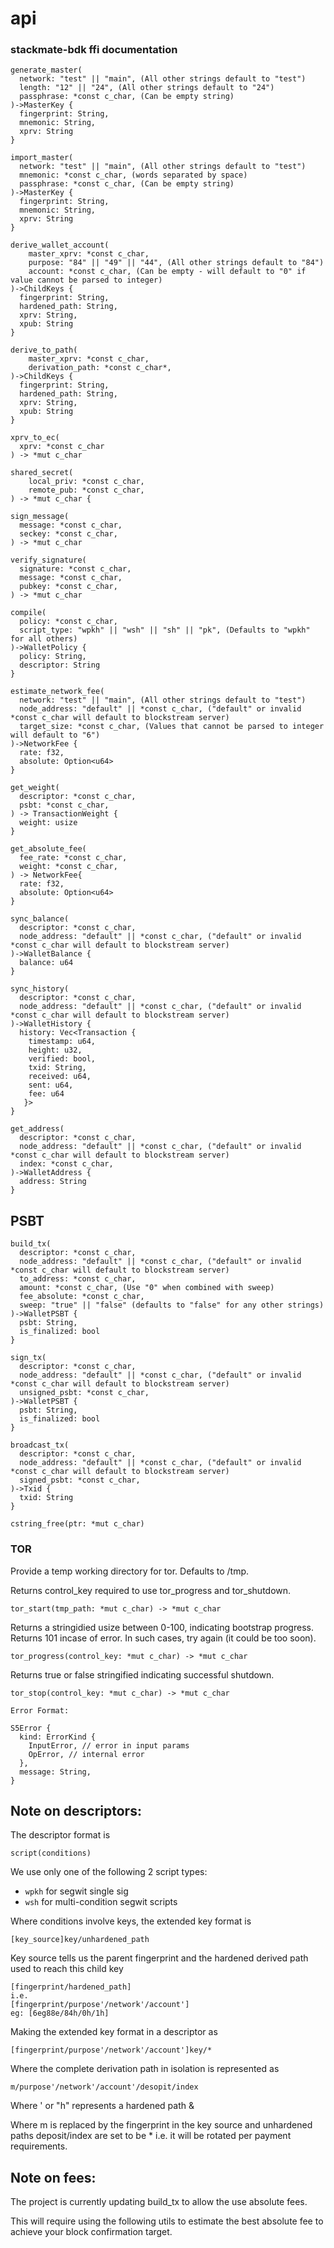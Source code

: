 # api
### stackmate-bdk ffi documentation

```
generate_master(
  network: "test" || "main", (All other strings default to "test")
  length: "12" || "24", (All other strings default to "24")
  passphrase: *const c_char, (Can be empty string)
)->MasterKey {
  fingerprint: String,
  mnemonic: String,
  xprv: String
}
```

```
import_master(
  network: "test" || "main", (All other strings default to "test")
  mnemonic: *const c_char, (words separated by space)
  passphrase: *const c_char, (Can be empty string)
)->MasterKey {
  fingerprint: String,
  mnemonic: String,
  xprv: String
}
```

```
derive_wallet_account(
    master_xprv: *const c_char,
    purpose: "84" || "49" || "44", (All other strings default to "84")
    account: *const c_char, (Can be empty - will default to "0" if value cannot be parsed to integer)
)->ChildKeys {
  fingerprint: String,
  hardened_path: String,
  xprv: String,
  xpub: String
}
```

```
derive_to_path(
    master_xprv: *const c_char,
    derivation_path: *const c_char*,
)->ChildKeys {
  fingerprint: String,
  hardened_path: String,
  xprv: String,
  xpub: String
}
```

```
xprv_to_ec(
  xprv: *const c_char
) -> *mut c_char
```

```
shared_secret(
    local_priv: *const c_char,
    remote_pub: *const c_char,
) -> *mut c_char {
```

```
sign_message(
  message: *const c_char,
  seckey: *const c_char,
) -> *mut c_char
```

```
verify_signature(
  signature: *const c_char,
  message: *const c_char,
  pubkey: *const c_char,
) -> *mut c_char 
```

```
compile(
  policy: *const c_char, 
  script_type: "wpkh" || "wsh" || "sh" || "pk", (Defaults to "wpkh" for all others)
)->WalletPolicy {
  policy: String,
  descriptor: String
}

```

```
estimate_network_fee(
  network: "test" || "main", (All other strings default to "test")
  node_address: "default" || *const c_char, ("default" or invalid *const c_char will default to blockstream server)
  target_size: *const c_char, (Values that cannot be parsed to integer will default to "6")
)->NetworkFee {
  rate: f32,
  absolute: Option<u64>
}
```

```
get_weight(
  descriptor: *const c_char,
  psbt: *const c_char,
) -> TransactionWeight {
  weight: usize
}
```

```
get_absolute_fee(
  fee_rate: *const c_char,
  weight: *const c_char,
) -> NetworkFee{
  rate: f32,
  absolute: Option<u64>
}
```
```
sync_balance(
  descriptor: *const c_char,
  node_address: "default" || *const c_char, ("default" or invalid *const c_char will default to blockstream server)
)->WalletBalance {
  balance: u64
}
```

```
sync_history(
  descriptor: *const c_char,
  node_address: "default" || *const c_char, ("default" or invalid *const c_char will default to blockstream server)
)->WalletHistory {
  history: Vec<Transaction {
    timestamp: u64,
    height: u32,
    verified: bool,
    txid: String,
    received: u64,
    sent: u64,
    fee: u64
   }>
}

```

```
get_address(
  descriptor: *const c_char,
  node_address: "default" || *const c_char, ("default" or invalid *const c_char will default to blockstream server)
  index: *const c_char,
)->WalletAddress {
  address: String
}
```

## PSBT


```
build_tx(
  descriptor: *const c_char,
  node_address: "default" || *const c_char, ("default" or invalid *const c_char will default to blockstream server)
  to_address: *const c_char,
  amount: *const c_char, (Use "0" when combined with sweep)
  fee_absolute: *const c_char,
  sweep: "true" || "false" (defaults to "false" for any other strings)
)->WalletPSBT {
  psbt: String,
  is_finalized: bool
}
```

```
sign_tx(
  descriptor: *const c_char,
  node_address: "default" || *const c_char, ("default" or invalid *const c_char will default to blockstream server)
  unsigned_psbt: *const c_char,
)->WalletPSBT {
  psbt: String,
  is_finalized: bool
}
```

```
broadcast_tx(
  descriptor: *const c_char,
  node_address: "default" || *const c_char, ("default" or invalid *const c_char will default to blockstream server)
  signed_psbt: *const c_char,
)->Txid {
  txid: String
}
```

```
cstring_free(ptr: *mut c_char)

```

### TOR

Provide a temp working directory for tor. Defaults to /tmp.

Returns control_key required to use tor_progress and tor_shutdown.

```
tor_start(tmp_path: *mut c_char) -> *mut c_char
```

Returns a stringidied usize between 0-100, indicating bootstrap progress.
Returns 101 incase of error. In such cases, try again (it could be too soon).

```
tor_progress(control_key: *mut c_char) -> *mut c_char 
```

Returns true or false stringified indicating successful shutdown.
```
tor_stop(control_key: *mut c_char) -> *mut c_char 
```

```
Error Format:

S5Error {
  kind: ErrorKind {
    InputError, // error in input params
    OpError, // internal error
  },
  message: String,
}

```

## Note on descriptors:

The descriptor format is
```
script(conditions)
```

We use only one of the following 2 script types:
- `wpkh` for segwit single sig
- `wsh` for multi-condition segwit scripts

Where conditions involve keys, the extended key format is

```
[key_source]key/unhardened_path
```

Key source tells us the parent fingerprint and the hardened derived path used to reach this child key

```
[fingerprint/hardened_path]
i.e.
[fingerprint/purpose'/network'/account']
eg: [6eg88e/84h/0h/1h]
```

Making the extended key format in a descriptor as

```
[fingerprint/purpose'/network'/account']key/*
```

Where the complete derivation path in isolation is represented as 

```
m/purpose'/network'/account'/desopit/index
```
Where ' or "h" represents a hardened path &

Where m is replaced by the fingerprint in the key source and unhardened paths deposit/index are set to be * i.e. it will be rotated per payment requirements.

## Note on fees:

The project is currently updating build_tx to allow the use absolute fees. 

This will require using the following utils to estimate the best absolute fee to achieve your block confirmation target.

 